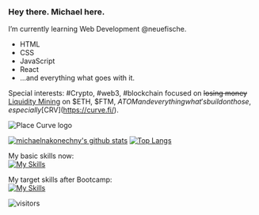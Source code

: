 ### Hey there. Michael here.

I’m currently learning Web Development @neuefische.

- HTML
- CSS
- JavaScript
- React 
- ...and everything what goes with it.

Special interests: #Crypto, #web3, #blockchain focused on ~~losing money~~ [Liquidity Mining](https://academy.binance.com/en/articles/what-are-liquidity-pools-in-defi) on $ETH, $FTM, $ATOM and everything what's build on those, especially [$CRV](https://curve.fi/). 

![Place Curve logo](https://curve.fi/logo.png)

[![michaelnakonechny's github stats](https://github-readme-stats.vercel.app/api?username=michaelnakonechny&theme=codeSTACKr)](https://github.com/anuraghazra/github-readme-stats) [![Top Langs](https://github-readme-stats.vercel.app/api/top-langs/?username=michaelnakonechny&layout=compact&theme=codeSTACKr)](https://github.com/anuraghazra/github-readme-stats)


My basic skills now:<br>
[![My Skills](https://skills.thijs.gg/icons?i=java,js,unity,css,html)](https://skills.thijs.gg)

My target skills after Bootcamp:<br>
[![My Skills](https://skills.thijs.gg/icons?i=html,mongodb,figma,js,css,react,ts)](https://skills.thijs.gg)

![visitors](https://visitor-badge-reloaded.herokuapp.com/badge?page_id=AndySch666.AndySch666&color=00cf00)


<!--
**michaelnakonechny/michaelnakonechny** is a ✨ _special_ ✨ repository because its `README.md` (this file) appears on your GitHub profile.

